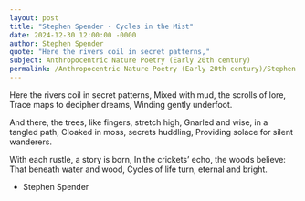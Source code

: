 ```yaml
---
layout: post
title: "Stephen Spender - Cycles in the Mist"
date: 2024-12-30 12:00:00 -0000
author: Stephen Spender
quote: "Here the rivers coil in secret patterns,"
subject: Anthropocentric Nature Poetry (Early 20th century)
permalink: /Anthropocentric Nature Poetry (Early 20th century)/Stephen Spender/Stephen Spender - Cycles in the Mist
---
```


Here the rivers coil in secret patterns,
Mixed with mud, the scrolls of lore,
Trace maps to decipher dreams,
Winding gently underfoot.

And there, the trees, like fingers, stretch high,
Gnarled and wise, in a tangled path,
Cloaked in moss, secrets huddling,
Providing solace for silent wanderers.

With each rustle, a story is born,
In the crickets’ echo, the woods believe:
That beneath water and wood,
Cycles of life turn, eternal and bright.

- Stephen Spender
